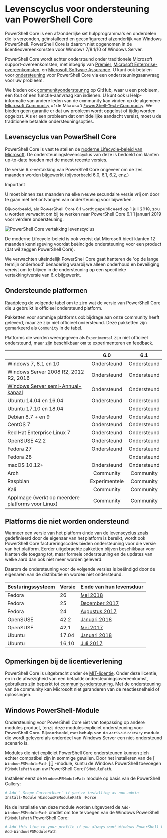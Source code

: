 # <a name="powershell-core-support-lifecycle"></a>Levenscyclus voor ondersteuning van PowerShell Core

PowerShell Core is een afzonderlijke set hulpprogramma's en onderdelen die is verzonden, geïnstalleerd en geconfigureerd afzonderlijk van Windows PowerShell.
PowerShell Core is daarom niet opgenomen in de licentieovereenkomsten voor Windows 7/8.1/10 of Windows Server.

PowerShell Core wordt echter ondersteund onder traditionele Microsoft support-overeenkomsten, met inbegrip van [Premier][], [Microsoft Enterprise-overeenkomsten][enterprise-agreement], en [Microsoft Software Assurance][assurance].
U kunt ook betalen voor [ondersteuning][] voor PowerShell Core via een ondersteuningsaanvraag voor uw probleem.

We bieden ook [communityondersteuning][] op GitHub, waar u een probleem, een fout of een functie-aanvraag kan indienen.
U kunt ook u Help-informatie van andere leden van de community kan vinden op de algemene [Microsoft Community][] of de Microsoft [PowerShell-Tech-Community][].
We bieden geen garantie er dat uw probleem wordt opgelost of tijdig worden opgelost.
Als er een probleem dat onmiddellijke aandacht vereist, moet u de traditionele betaalde ondersteuningsopties.

## <a name="lifecycle-of-powershell-core"></a>Levenscyclus van PowerShell Core

PowerShell Core is vast te stellen de [moderne Lifecycle-beleid van Microsoft][modern].
De ondersteuningslevenscyclus van deze is bedoeld om klanten up-to-date houden met de meest recente versies.

De versie 6.x-vertakking van PowerShell Core ongeveer om de zes maanden worden bijgewerkt (bijvoorbeeld 6.0, 6.1, 6.2, enz.)

> [!IMPORTANT]
> U moet binnen zes maanden na elke nieuwe secundaire versie vrij om door te gaan met het ontvangen van ondersteuning voor bijwerken.

Bijvoorbeeld, als PowerShell Core 6.1 wordt gepubliceerd op 1 juli 2018, zou u worden verwacht om bij te werken naar PowerShell Core 6.1 1 januari 2019 voor verdere ondersteuning.

![PowerShell Core vertakking levenscyclus][lifecycle-chart]

De moderne Lifecycle-beleid is ook vereist dat Microsoft biedt klanten 12 maanden kennisgeving voordat beëindigde ondersteuning voor een product (dat wil zeggen PowerShell Core).

We verwachten uiteindelijk PowerShell Core gaat hanteren de 'op de lange termijn onderhoud' benadering waarbij we alleen onderhoud en beveiliging vereist om te blijven in de ondersteuning op een specifieke vertakking/versie van 6.x bijgewerkt.

## <a name="supported-platforms"></a>Ondersteunde platformen

Raadpleeg de volgende tabel om te zien wat de versie van PowerShell Core die u gebruikt is officieel ondersteund platform.

Pakketten voor sommige platforms ook bijdrage aan onze community heeft geleverd, maar ze zijn niet officieel ondersteund.
Deze pakketten zijn gemarkeerd als `Community` in de tabel.

Platforms die worden weergegeven als `Experimental` zijn niet officieel ondersteund, maar zijn beschikbaar om te experimenteren en feedback.

|                                                   | 6.0         | 6.1         |
|---------------------------------------------------|:-----------:|:-----------:|
| Windows 7, 8.1 en 10                            | Ondersteund   | Ondersteund   |
| Windows Server 2008 R2, 2012 R2, 2016             | Ondersteund   | Ondersteund   |
| [Windows Server semi-Annual-kanaal][semi-annual] | Ondersteund   | Ondersteund   |
| Ubuntu 14.04 en 16.04                           | Ondersteund   | Ondersteund   |
| Ubuntu 17.10 en 18.04                           |             | Ondersteund   |
| Debian 8,7 + en 9                                | Ondersteund   | Ondersteund   |
| CentOS 7                                          | Ondersteund   | Ondersteund   |
| Red Hat Enterprise Linux 7                        | Ondersteund   | Ondersteund   |
| OpenSUSE 42.2                                     | Ondersteund   | Ondersteund   |
| Fedora 27                                         | Ondersteund   | Ondersteund   |
| Fedora 28                                         |             | Ondersteund   |
| macOS 10.12+                                      | Ondersteund   | Ondersteund   |
| Arch                                              | Community   | Community   |
| Raspbian                                          | Experimentele| Community   |
| Kali                                              | Community   | Community   |
| AppImage (werkt op meerdere platforms voor Linux)     | Community   | Community   |

## <a name="platform-which-are-out-of-support"></a>Platforms die niet worden ondersteund

Wanneer een versie van het platform einde van de levenscyclus zoals gedefinieerd door de eigenaar van het platform is bereikt, wordt ook PowerShell Core factureringscodes bieden ondersteuning voor die versie van het platform. Eerder uitgebrachte pakketten blijven beschikbaar voor klanten die toegang tot, maar formele ondersteuning en de updates van welke aard dan ook niet meer worden geleverd.

Daarom de ondersteuning voor de volgende versies is beëindigd door de eigenaren van de distributie en worden niet ondersteund.

| Besturingssysteem       | Versie | Einde van hun levensduur                                                                                 |
|----------|---------|---------------------------------------------------------------------------------------------|
| Fedora   | 26      | [Mei 2018](https://fedoramagazine.org/fedora-26-end-life/)                                  |
| Fedora   | 25      | [December 2017](https://fedoramagazine.org/fedora-25-end-life/)                             |
| Fedora   | 24      | [Augustus 2017](https://fedoramagazine.org/fedora-24-eol/)                                    |
| OpenSUSE | 42.2    | [Januari 2018](https://lists.opensuse.org/opensuse-security-announce/2017-11/msg00066.html) |
| OpenSUSE | 42,1    | [Mei 2017](https://lists.opensuse.org/opensuse-security-announce/2017-05/msg00053.html)     |
| Ubuntu   | 17.04   | [Januari 2018](https://lists.ubuntu.com/archives/ubuntu-announce/2018-January.txt)          |
| Ubuntu   | 16,10   | [Juli 2017](https://lists.ubuntu.com/archives/ubuntu-announce/2017-July/000223.html)        |

## <a name="notes-on-licensing"></a>Opmerkingen bij de licentieverlening

PowerShell Core is uitgebracht onder de [MIT-licentie][].
Onder deze licentie, en in de afwezigheid van een betaalde ondersteuningsovereenkomst, gebruikers zijn beperkt tot [communityondersteuning][].
Met de ondersteuning van de community kan Microsoft niet garanderen van de reactiesnelheid of oplossingen.

## <a name="windows-powershell-module"></a>Windows PowerShell-Module

Ondersteuning voor PowerShell Core niet van toepassing op andere modules product, tenzij deze modules expliciet ondersteuning voor PowerShell Core.
Bijvoorbeeld, met behulp van de `ActiveDirectory` module die wordt geleverd als onderdeel van Windows Server een niet-ondersteund scenario is.

Modules die niet expliciet PowerShell Core ondersteunen kunnen zich echter compatibel zijn in sommige gevallen.
Door het installeren van de [ `WindowsPSModulePath` ][] -module, kunt u de Windows PowerShell toevoegen `PSModulePath` aan uw PowerShell Core `PSModulePath`.

Installeer eerst de `WindowsPSModulePath` module op basis van de PowerShell Gallery:

```powershell
# Add `-Scope CurrentUser` if you're installing as non-admin
Install-Module WindowsPSModulePath -Force
```

Na de installatie van deze module worden uitgevoerd de `Add-WindowsPSModulePath` cmdlet om toe te voegen van de Windows PowerShell `PSModulePath` PowerShell Core:

```powershell
# Add this line to your profile if you always want Windows PowerShell PSModulePath
Add-WindowsPSModulePath
```

[Premier]: https://www.microsoft.com/en-us/microsoftservices/support.aspx
[enterprise-agreement]: https://www.microsoft.com/en-us/licensing/licensing-programs/enterprise.aspx
[assurance]: https://www.microsoft.com/en-us/licensing/licensing-programs/software-assurance-default.aspx
[communityondersteuning]: https://github.com/powershell/powershell/issues
[Microsoft Community]: https://answers.microsoft.com/
[PowerShell-Tech-Community]: https://techcommunity.microsoft.com/t5/PowerShell/ct-p/WindowsPowerShell
[ondersteuning]: https://support.microsoft.com/assistedsupportproducts
[modern]: https://support.microsoft.com/help/30881/modern-lifecycle-policy
[lifecycle-chart]: ./images/modern-lifecycle.png
[semi-annual]: https://docs.microsoft.com/windows-server/get-started/semi-annual-channel-overview
[MIT-licentie]: https://github.com/PowerShell/PowerShell/blob/master/LICENSE.txt
['WindowsPSModulePath']: https://www.powershellgallery.com/packages/WindowsPSModulePath/
